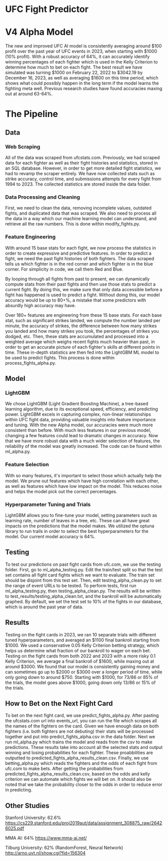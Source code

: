 # UFC Fight Predictor

# V4 Alpha Model

The new and improved UFC AI model is consistently averaging around $100 profit over the past year of UFC events in 2023, when starting with $1000 (10% profit). With a robust accuracy of 64%, it can accurately identify winning percentages of each fighter which is used in the Kelly Criterion to determine how much to bet on each fight. The best result we have simulated was turning $1000 on February 22, 2022 to $3042.19 by December 16, 2023, as well as averaging $1600 on this time period, which shows what could possibly happen in the long term if the model learns the fighting meta well. Previous research studies have found accuracies maxing out at around 63-64%.

# The Pipeline

## Data

### Web Scraping
All of the data was scraped from ufcstats.com. Previously, we had scraped data for each fighter as well as their fight histories and statistics, stored in an SQL database. However, in order to get more detailed fight statistics, we had to revamp the scraper entirely. We have now collected stats such as strike accuracy, control time, and submissions attempts for every fight from 1994 to 2023. The collected statistics are stored inside the data folder.

### Data Processing and Cleaning 
First, we need to clean the data, removing incomplete values, outdated fights, and duplicated data that was scraped. We also need to process all the data in a way which our machine learning model can understand, and retrieve all the raw numbers. This is done within modify_fights.py.

### Feature Engineering

With around 15 base stats for each fight, we now process the statistics in order to create expressive and predictive features. In order to predict a fight, we need the past fight histories of both fighters. The data scraped tells us which fighter is in the red corner and which fighter is in the blue corner. For simplicity in code, we call them Red and Blue.

By looping through all fights from past to present, we can dynamically compute stats from their past fights and then use those stats to predict a current fight. By doing this, we make sure that only data accessible before a fight has happened is used to predict a fight. Without doing this, our model accuracy would be up to 80+%, a mistake that some predictors with absurdly high accuracy may have.

Over 180+ features are engineering from these 15 base stats. For each base stat, such as significant strikes landed, we compute the number landed per minute, the accuracy of strikes, the difference between how many strikes you landed and how many strikes you took, the percentages of strikes you dodged, etc. Then, these stats are accumulated and processed into a weighted average which weighs recent fights much heavier than past, in order to get an accurate picture of each fighter's skills at different points in time. These in-depth statistics are then fed into the LightGBM ML model to be used to predict fights. This process is done within process_fights_alpha.py.

## Model

### LightGBM
We chose LightGBM (Light Gradient Boosting Machine), a tree-based learning algorithm, due to its exceptional speed, efficiency, and predicting power. LightGBM excels in capturing complex, non-linear relationships within UFC fight data, providing valuable insights into feature importance and tuning. With the new Alpha model, our accuracies were much more consistent than before. With much less features in our previous model, changing a few features could lead to dramatic changes in accuracy. Now that we have more robust data with a much wider selection of features, the reliability of the model was greatly increased. The code can be found within ml_alpha.py.

### Feature Selection

With so many features, it's important to select those which actually help the model. We prune out features which have high correlation with each other, as well as features which have low impact on the model. This reduces noise and helps the model pick out the correct percentages.

### Hyperparameter Tuning and Trials
LightGBM allows you to fine-tune your model, setting parameters such as learning rate, number of leaves in a tree, etc. These can all have great impacts on the predictions that the model makes. We utilized the optuna library to run trails in order to select the best hyperparameters for the model. Our current model accuracy is 64%. 

## Testing

To test our predictions on past fight cards from ufc.com, we use the testing folder. First, go to ml_alpha_testing.py. Edit the train/test split so that the test set contains all fight card fights which we want to evaluate. The train set should be disjoint from this test set. Then, edit testing_alpha_clean.py to set the range of event URLs to be tested. To perform tests, first run ml_alpha_testing.py, then testing_alpha_clean.py. The results will be written to test_results/testing_alpha_clean.txt, and the bankroll will be automatically graphed. By default, we set the test set to 10% of the fights in our database, which is around the past year of data.

## Results

Testing on the fight cards in 2023, we ran 10 separate trials with different tuned hyperparameters, and averaged an $1100 final bankroll starting from $1000. We used a conservative 0.05 Kelly Criterion betting strategy, which helps us determine what fraction of our bankroll to wager on each bet. Testing on the fight cards from both 2022 and 2023 with a more risky 0.1 Kelly Criterion, we average a final bankroll of $1600, while maxing out at around $3000. We found that our model is consistently gaining money and can sometimes go up to $2000 or $3000 over a longer period of time, while only going down to around $750. Starting with $1000, for 73/86 or 85% of the trials, the model goes above $1000, going down only 13/86 or 15% of the trials. 

## How to Bet on the Next Fight Card

To bet on the next fight card, we use predict_fights_alpha.py. After pasting the ufcstats.com url into events_url, you can run the file which scrapes all the names of the fighters on the card. Given we have enough data on both fighters (i.e. both fighters are not debuting) their stats will be processed together and put into predict_fights_alpha.csv in the data folder. Next we run ml_alpha.py which trains the model and reads from the csv to make predictions. These results take into account all the selected stats and output winning and losing probabilities for each fighter. These proabbilities are outputted to predicted_fights_alpha_results_clean.csv. Finally, we use betting_alpha.py which reads the fighters and the odds of each fight from ufc.com to make bets. After getting the probabilities from predicted_fights_alpha_results_clean.csv, based on the odds and kelly criterion we can automate which fights we will bet on. It should also be noted that we take the probability closer to the odds in order to reduce error in predicting.

## Other Studies

Stanford University: 62.6%
https://cs229.stanford.edu/proj2019aut/data/assignment_308875_raw/26426025.pdf

MMA AI: 64%
https://www.mma-ai.net/

Tilburg University: 62% (RandomForest, Neural Network)
http://arno.uvt.nl/show.cgi?fid=156304
